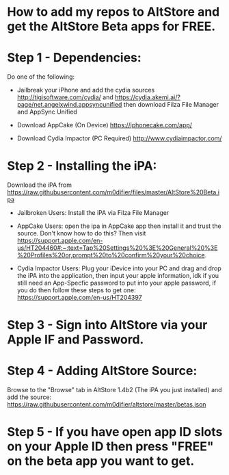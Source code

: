 # How to add my repos to AltStore and get the AltStore Beta apps for FREE.

# Step 1 - Dependencies:

Do one of the following:

 - Jailbreak your iPhone and add the cydia sources http://tigisoftware.com/cydia/ and https://cydia.akemi.ai/?page/net.angelxwind.appsyncunified then download Filza File Manager and AppSync Unified

 - Download AppCake (On Device) https://iphonecake.com/app/

 - Download Cydia Impactor (PC Required) http://www.cydiaimpactor.com/

# Step 2 - Installing the iPA:

Download the iPA from https://raw.githubusercontent.com/m0difier/files/master/AltStore%20Beta.ipa

 - Jailbroken Users: Install the iPA via Filza File Manager
 
 - AppCake Users: open the ipa in AppCake app then install it and trust the source. Don't know how to do this? Then visit https://support.apple.com/en-us/HT204460#:~:text=Tap%20Settings%20%3E%20General%20%3E%20Profiles%20or,prompt%20to%20confirm%20your%20choice.
 
 - Cydia Impactor Users: Plug your iDevice into your PC and drag and drop the iPA into the application, then input your apple information, idk if you still need an App-Specfic password to put into your apple password, if you do then follow these steps to get one: https://support.apple.com/en-us/HT204397
 
 # Step 3 - Sign into AltStore via your Apple IF and Password.
 
 # Step 4 - Adding AltStore Source:
 
 Browse to the "Browse" tab in AltStore 1.4b2 (The iPA you just installed) and add the source: https://raw.githubusercontent.com/m0difier/altstore/master/betas.json
 
 # Step 5 - If you have open app ID slots on your Apple ID then press "FREE" on the beta app you want to get.
